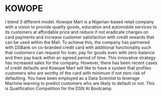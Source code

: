 # KOWOPE
I blend 3 different model.
Kowope Mart is a Nigerian-based retail company with a vision to provide quality goods, education and automobile services to its customers at affordable price and reduce if not eradicate charges on card payments and increase customer satisfaction with credit rewards that can be used within the Mall. To achieve this, the company has partnered with DSBank on co-branded credit card with additional functionality such that customers can request for loan, pay for goods even with zero-balance and then pay back within an agreed period of time. This innovative strategy has increased sales for the company. However, there has been recent cases of credit defaults and Kowope Mart will like to have a system that profiles customers who are worthy of the card with minimum if not zero risk of defaulting.  You have been employed as a Data Scientist to leverage Machine learning to predict customers who are likely to default or not.  This is Qualification Competition for the DSN AI Bootcamp.

